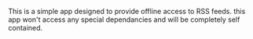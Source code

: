 This is a simple app designed to provide offline access to RSS feeds. this app won't access any special dependancies and will be completely self contained.